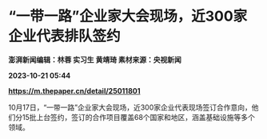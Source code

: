 # “一带一路”企业家大会现场，近300家企业代表排队签约
**澎湃新闻编辑：林蓉 实习生 黄靖琦 素材来源：央视新闻**

**2023-10-21 05:44**

**https://m.thepaper.cn/detail/25011801**

10月17日，“一带一路”企业家大会现场，近300家企业代表现场签订合作意向，他们分15批上台签约，签订的合作项目覆盖68个国家和地区，涵盖基础设施等多个领域。
